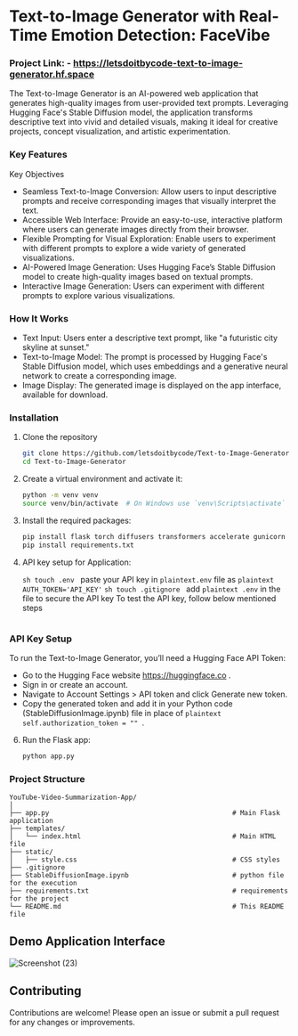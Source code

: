 
# Text-to-Image Generator with Real-Time Emotion Detection: FaceVibe

### Project Link: - https://letsdoitbycode-text-to-image-generator.hf.space

The Text-to-Image Generator is an AI-powered web application that generates high-quality images from user-provided text prompts. Leveraging Hugging Face's Stable Diffusion model, the application transforms descriptive text into vivid and detailed visuals, making it ideal for creative projects, concept visualization, and artistic experimentation.

### Key Features
Key Objectives
- Seamless Text-to-Image Conversion: Allow users to input descriptive prompts and receive corresponding images that visually interpret the text.
- Accessible Web Interface: Provide an easy-to-use, interactive platform where users can generate images directly from their browser.
- Flexible Prompting for Visual Exploration: Enable users to experiment with different prompts to explore a wide variety of generated visualizations.
- AI-Powered Image Generation: Uses Hugging Face’s Stable Diffusion model to create high-quality images based on textual prompts.
- Interactive Image Generation: Users can experiment with different prompts to explore various visualizations.

### How It Works
- Text Input: Users enter a descriptive text prompt, like "a futuristic city skyline at sunset."
- Text-to-Image Model: The prompt is processed by Hugging Face's Stable Diffusion model, which uses embeddings and a generative neural network to create a corresponding image.
- Image Display: The generated image is displayed on the app interface, available for download.


### Installation
1. Clone the repository
   ```sh
   git clone https://github.com/letsdoitbycode/Text-to-Image-Generator.git
   cd Text-to-Image-Generator
   ```

3. Create a virtual environment and activate it:
   ```sh
   python -m venv venv
   source venv/bin/activate  # On Windows use `venv\Scripts\activate`
   ```
   

4. Install the required packages:
   ```sh
   pip install flask torch diffusers transformers accelerate gunicorn python-dotenv
   pip install requirements.txt
   ```

5. API key setup for Application:
  
    ```sh touch .env ```
   paste your API key in ```plaintext.env``` file as ```plaintext AUTH_TOKEN='API_KEY'```
    ```sh touch .gitignore ```
   add ```plaintext .env``` in the file to secure the API key
   To test the API key, follow below mentioned steps
   ```

### API Key Setup

To run the Text-to-Image Generator, you’ll need a Hugging Face API Token:

- Go to the Hugging Face website https://huggingface.co .
- Sign in or create an account.
- Navigate to Account Settings > API token and click Generate new token.
- Copy the generated token and add it in your Python code (StableDiffusionImage.ipynb) file in place of ```plaintext self.authorization_token = "" ```.

   
6. Run the Flask app:
    ```sh
    python app.py
    ```


### Project Structure
```plaintext
YouTube-Video-Summarization-App/
│
├── app.py                                              # Main Flask application
├── templates/
│   └── index.html                                      # Main HTML file
├── static/
│   ├── style.css                                       # CSS styles
├── .gitignore
├── StableDiffusionImage.ipynb                          # python file for the execution
├── requirements.txt                                    # requirements for the project
└── README.md                                           # This README file
```

## Demo Application Interface

![Screenshot (23)](https://github.com/user-attachments/assets/3aaea3a9-ee95-4a76-9c29-14516b66f633)



## Contributing
Contributions are welcome! Please open an issue or submit a pull request for any changes or improvements.




